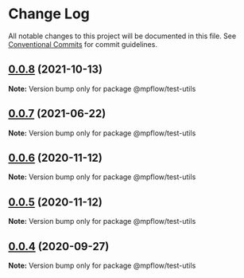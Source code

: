 # Change Log

All notable changes to this project will be documented in this file.
See [Conventional Commits](https://conventionalcommits.org) for commit guidelines.

## [0.0.8](https://github.com/wechat-miniprogram/mpflow/compare/@mpflow/test-utils@0.0.7...@mpflow/test-utils@0.0.8) (2021-10-13)

**Note:** Version bump only for package @mpflow/test-utils

## [0.0.7](https://github.com/wechat-miniprogram/mpflow/compare/@mpflow/test-utils@0.0.6...@mpflow/test-utils@0.0.7) (2021-06-22)

**Note:** Version bump only for package @mpflow/test-utils

## [0.0.6](https://github.com/wechat-miniprogram/mpflow/compare/@mpflow/test-utils@0.0.4...@mpflow/test-utils@0.0.6) (2020-11-12)

**Note:** Version bump only for package @mpflow/test-utils

## [0.0.5](https://github.com/wechat-miniprogram/mpflow/compare/@mpflow/test-utils@0.0.4...@mpflow/test-utils@0.0.5) (2020-11-12)

**Note:** Version bump only for package @mpflow/test-utils

## [0.0.4](https://github.com/wechat-miniprogram/mpflow/compare/@mpflow/test-utils@0.0.3...@mpflow/test-utils@0.0.4) (2020-09-27)

**Note:** Version bump only for package @mpflow/test-utils
